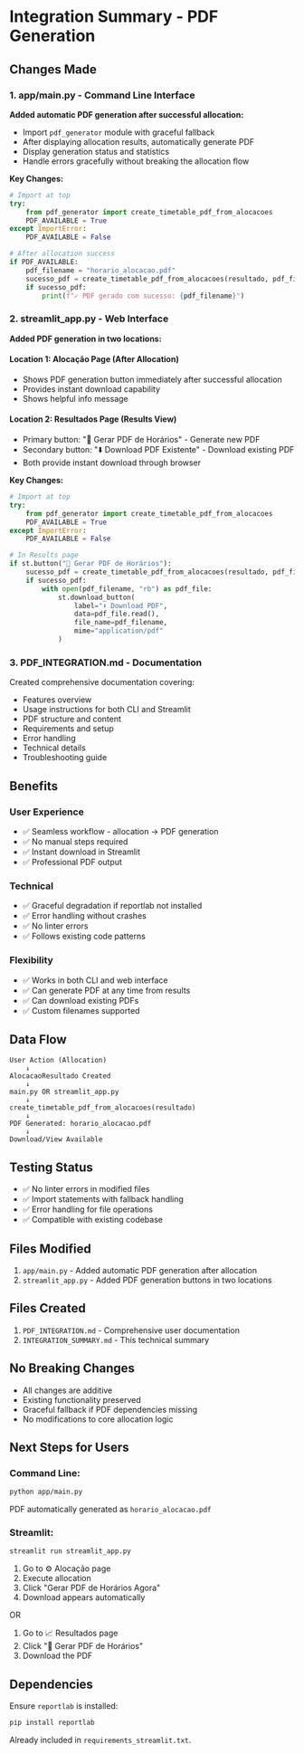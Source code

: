 # Integration Summary - PDF Generation

## Changes Made

### 1. **app/main.py** - Command Line Interface

**Added automatic PDF generation after successful allocation:**

- Import `pdf_generator` module with graceful fallback
- After displaying allocation results, automatically generate PDF
- Display generation status and statistics
- Handle errors gracefully without breaking the allocation flow

**Key Changes:**
```python
# Import at top
try:
    from pdf_generator import create_timetable_pdf_from_alocacoes
    PDF_AVAILABLE = True
except ImportError:
    PDF_AVAILABLE = False

# After allocation success
if PDF_AVAILABLE:
    pdf_filename = "horario_alocacao.pdf"
    sucesso_pdf = create_timetable_pdf_from_alocacoes(resultado, pdf_filename)
    if sucesso_pdf:
        print(f"✓ PDF gerado com sucesso: {pdf_filename}")
```

### 2. **streamlit_app.py** - Web Interface

**Added PDF generation in two locations:**

#### Location 1: Alocação Page (After Allocation)
- Shows PDF generation button immediately after successful allocation
- Provides instant download capability
- Shows helpful info message

#### Location 2: Resultados Page (Results View)
- Primary button: "📄 Gerar PDF de Horários" - Generate new PDF
- Secondary button: "⬇️ Download PDF Existente" - Download existing PDF
- Both provide instant download through browser

**Key Changes:**
```python
# Import at top
try:
    from pdf_generator import create_timetable_pdf_from_alocacoes
    PDF_AVAILABLE = True
except ImportError:
    PDF_AVAILABLE = False

# In Results page
if st.button("📄 Gerar PDF de Horários"):
    sucesso_pdf = create_timetable_pdf_from_alocacoes(resultado, pdf_filename)
    if sucesso_pdf:
        with open(pdf_filename, "rb") as pdf_file:
            st.download_button(
                label="⬇️ Download PDF",
                data=pdf_file.read(),
                file_name=pdf_filename,
                mime="application/pdf"
            )
```

### 3. **PDF_INTEGRATION.md** - Documentation

Created comprehensive documentation covering:
- Features overview
- Usage instructions for both CLI and Streamlit
- PDF structure and content
- Requirements and setup
- Error handling
- Technical details
- Troubleshooting guide

## Benefits

### User Experience
- ✅ Seamless workflow - allocation → PDF generation
- ✅ No manual steps required
- ✅ Instant download in Streamlit
- ✅ Professional PDF output

### Technical
- ✅ Graceful degradation if reportlab not installed
- ✅ Error handling without crashes
- ✅ No linter errors
- ✅ Follows existing code patterns

### Flexibility
- ✅ Works in both CLI and web interface
- ✅ Can generate PDF at any time from results
- ✅ Can download existing PDFs
- ✅ Custom filenames supported

## Data Flow

```
User Action (Allocation)
    ↓
AlocacaoResultado Created
    ↓
main.py OR streamlit_app.py
    ↓
create_timetable_pdf_from_alocacoes(resultado)
    ↓
PDF Generated: horario_alocacao.pdf
    ↓
Download/View Available
```

## Testing Status

- ✅ No linter errors in modified files
- ✅ Import statements with fallback handling
- ✅ Error handling for file operations
- ✅ Compatible with existing codebase

## Files Modified

1. `app/main.py` - Added automatic PDF generation after allocation
2. `streamlit_app.py` - Added PDF generation buttons in two locations

## Files Created

1. `PDF_INTEGRATION.md` - Comprehensive user documentation
2. `INTEGRATION_SUMMARY.md` - This technical summary

## No Breaking Changes

- All changes are additive
- Existing functionality preserved
- Graceful fallback if PDF dependencies missing
- No modifications to core allocation logic

## Next Steps for Users

### Command Line:
```bash
python app/main.py
```
PDF automatically generated as `horario_alocacao.pdf`

### Streamlit:
```bash
streamlit run streamlit_app.py
```
1. Go to ⚙️ Alocação page
2. Execute allocation
3. Click "Gerar PDF de Horários Agora"
4. Download appears automatically

OR

1. Go to 📈 Resultados page
2. Click "📄 Gerar PDF de Horários"
3. Download the PDF

## Dependencies

Ensure `reportlab` is installed:
```bash
pip install reportlab
```

Already included in `requirements_streamlit.txt`.

